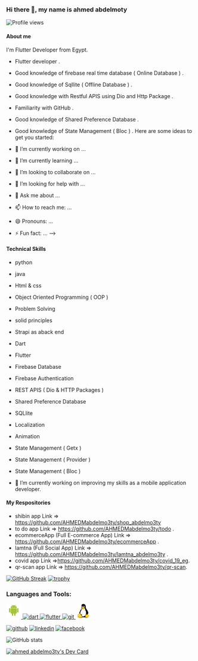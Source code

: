 

### Hi there 👋, my name is ahmed abdelmoty
![Profile views](https://gpvc.arturio.dev/AHMEDMabdelmo3ty)  
#### About me
I'm Flutter Developer from Egypt.
- Flutter developer .
- Good knowledge of firebase real time database ( Online Database ) .
- Good knowledge of Sqllite ( Offline Database ) .
- Good knowledge with Restful APIS using Dio and Http Package .
- Familiarity with GitHub .
- Good knowledge of Shared Preference Database .
- Good knowledge of State Management ( Bloc ) .
Here are some ideas to get you started:

- 🔭 I’m currently working on ...
- 🌱 I’m currently learning ...
- 👯 I’m looking to collaborate on ...
- 🤔 I’m looking for help with ...
- 💬 Ask me about ...
- 📫 How to reach me: ...
- 😄 Pronouns: ...
- ⚡ Fun fact: ...
-->
#### Technical Skills
- python
- java
- Html & css 
- Object Oriented Programming ( OOP )
- Problem Solving
- solid principles
- Strapi as aback end 
- Dart
- Flutter
- Firebase Database
- Firebase Authentication
- REST APIS ( Dio & HTTP Packages )
- Shared Preference Database
- SQLlite
- Localization
- Animation
- State Management ( Getx )
- State Management ( Provider )
- State Management ( Bloc )


- 🔭 I’m currently working on improving my skills as a mobile application developer. 

#### My Respositories
- shibin app Link => https://github.com/AHMEDMabdelmo3ty/shop_abdelmo3ty
- to do app Link => https://github.com/AHMEDMabdelmo3ty/todo .
- ecommerceApp (Full E-commerce App) Link => https://github.com/AHMEDMabdelmo3ty/ecommerceApp .
- lamtna (Full Social App) Link => https://github.com/AHMEDMabdelmo3ty/lamtna_abdelmo3ty .
- covid app Link =>https://github.com/AHMEDMabdelmo3ty/covid_19_eg.
- qr-scan app Link => https://github.com/AHMEDMabdelmo3ty/qr-scan.

[![GitHub Streak](https://streak-stats.demolab.com/?user=AHMEDMabdelmo3ty&disable_animations=treu)](https://git.io/streak-stats)
[![trophy](https://github-profile-trophy.vercel.app/?username=AHMEDMabdelmo3ty&theme=onedark)](https://github.com/ryo-ma/github-profile-trophy)

<h3 align="left">Languages and Tools:</h3>
<p align="left"> <a href="https://developer.android.com" target="_blank" rel="noreferrer"> <img src="https://raw.githubusercontent.com/devicons/devicon/master/icons/android/android-original-wordmark.svg" alt="android" width="40" height="40"/> </a> <a href="https://dart.dev" target="_blank" rel="noreferrer"> <img src="https://www.vectorlogo.zone/logos/dartlang/dartlang-icon.svg" alt="dart" width="40" height="40"/> </a> <a href="https://flutter.dev" target="_blank" rel="noreferrer"> <img src="https://www.vectorlogo.zone/logos/flutterio/flutterio-icon.svg" alt="flutter" width="40" height="40"/> </a> <a href="https://git-scm.com/" target="_blank" rel="noreferrer"> <img src="https://www.vectorlogo.zone/logos/git-scm/git-scm-icon.svg" alt="git" width="40" height="40"/> </a> <a href="https://www.linux.org/" target="_blank" rel="noreferrer"> <img src="https://raw.githubusercontent.com/devicons/devicon/master/icons/linux/linux-original.svg" alt="linux" width="40" height="40"/> </a> </p>


[<img src='https://cdn.jsdelivr.net/npm/simple-icons@3.0.1/icons/github.svg' alt='github' height='40'>](https://github.com/AHMEDMabdelmo3ty/)  [<img src='https://cdn.jsdelivr.net/npm/simple-icons@3.0.1/icons/linkedin.svg' alt='linkedin' height='40'>](https://www.linkedin.com/in/ahmed-abdelmo3ty-1513bb204/)  [<img src='https://cdn.jsdelivr.net/npm/simple-icons@3.0.1/icons/facebook.svg' alt='facebook' height='40'>](https://www.facebook.com/profile.php?id=100002802938518)  

![GitHub stats](https://github-readme-stats.vercel.app/api?username=AHMEDMabdelmo3ty)  

  <a href="https://app.daily.dev/Abdelmo3t"><img src="https://api.daily.dev/devcards/d1641fc66d1e4e3bacaea8afca5189f8.png?r=o8o" width="400" alt="ahmed abdelmo3ty's Dev Card"/></a>
